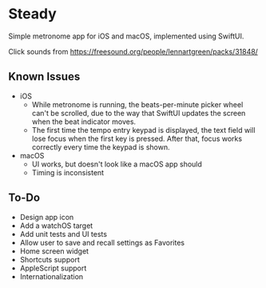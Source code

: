 Steady
======

Simple metronome app for iOS and macOS, implemented using SwiftUI.

Click sounds from <https://freesound.org/people/lennartgreen/packs/31848/>


## Known Issues

- iOS
   - While metronome is running, the beats-per-minute picker wheel can't be scrolled, due to the way that SwiftUI updates the screen when the beat indicator moves.
   - The first time the tempo entry keypad is displayed, the text field will lose focus when the first key is pressed.  After that, focus works correctly every time the keypad is shown.
- macOS
   - UI works, but doesn't look like a macOS app should
   - Timing is inconsistent


## To-Do

- Design app icon
- Add a watchOS target
- Add unit tests and UI tests
- Allow user to save and recall settings as Favorites
- Home screen widget
- Shortcuts support
- AppleScript support
- Internationalization
